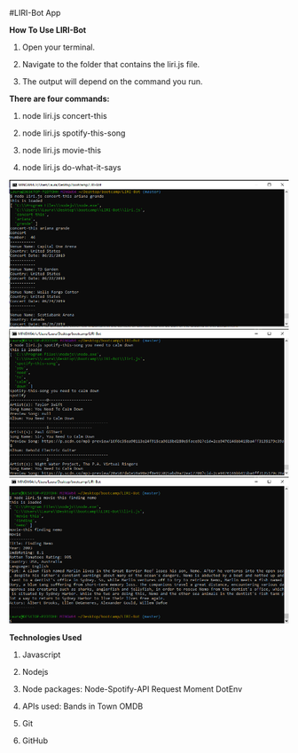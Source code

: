 #LIRI-Bot App

**How To Use LIRI-Bot**

1. Open your terminal.

2. Navigate to the folder that contains the liri.js file.

3. The output will depend on the command you run.

**There are four commands:** 

1. node liri.js concert-this

2. node liri.js spotify-this-song

3. node liri.js movie-this

4. node liri.js do-what-it-says

![LIRI-Bot](assets/images/concert-this.PNG)
![LIRI-Bot](assets/images/spotify-this-song.PNG)
![LIRI-Bot](assets/images/movie-this.png)

**Technologies Used**

1. Javascript

2. Nodejs

3. Node packages:
    Node-Spotify-API
    Request
    Moment
    DotEnv

4. APIs used:
    Bands in Town
    OMDB

5. Git

6. GitHub
